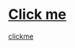 # <a href="javascript:alert('XSS Attack!');">Click me</a>
<a href=https://b40f-2405-201-5c2b-b043-cf5d-d07b-da69-b547.ngrok-free.app>clickme</a>

